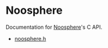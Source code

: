 # Noosphere

Documentation for [Noosphere]'s C API.

* [noosphere.h](noosphere_8h.html)

[Noosphere]: https://github.com/subconsciousnetwork/noosphere
